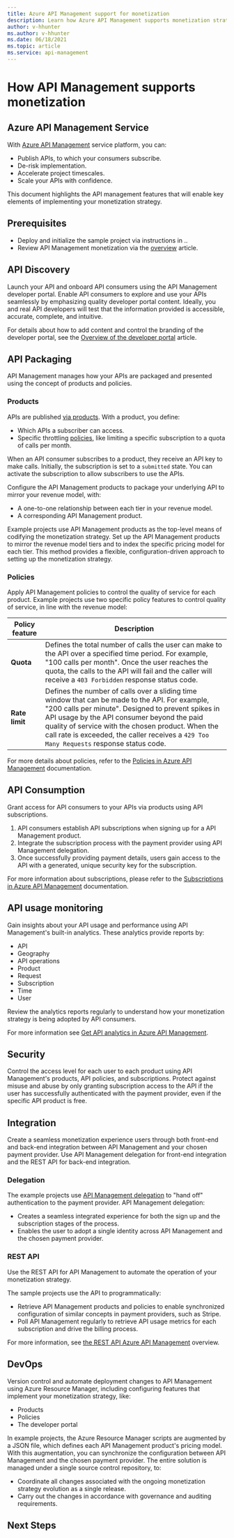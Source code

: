 ```yaml
---
title: Azure API Management support for monetization 
description: Learn how Azure API Management supports monetization strategies for your API products.
author: v-hhunter
ms.author: v-hhunter
ms.date: 06/18/2021
ms.topic: article
ms.service: api-management
---
```


# How API Management supports monetization

## Azure API Management Service

With [Azure API Management](./azure/api-management.md) service platform, you can:
* Publish APIs, to which your consumers subscribe.
* De-risk implementation. 
* Accelerate project timescales.
* Scale your APIs with confidence.

This document highlights the API management features that will enable key elements of implementing your monetization strategy.

## Prerequisites

* Deploy and initialize the sample project via instructions in ..
* Review API Management monetization via the [overview](./monetization-overview.md) article.

## API Discovery

Launch your API and onboard API consumers using the API Management developer portal. Enable API consumers to explore and use your APIs seamlessly by emphasizing quality developer portal content. Ideally, you and real API developers will test that the information provided is accessible, accurate, complete, and intuitive.

For details about how to add content and control the branding of the developer portal, see the [Overview of the developer portal](./azure/api-management/api-management-howto-developer-portal.md) article.

## API Packaging

API Management manages how your APIs are packaged and presented using the concept of products and policies.

### Products

APIs are published [via products](./azure/api-management/api-management-howto-add-products.md). With a product, you define:
* Which APIs a subscriber can access.
* Specific throttling [policies](./azure/api-management/api-management-howto-policies.md), like limiting a specific subscription to a quota of calls per month.

When an API consumer subscribes to a product, they receive an API key to make calls. Initially, the subscription is set to a `submitted` state. You can activate the subscription to allow subscribers to use the APIs.

Configure the API Management products to package your underlying API to mirror your revenue model, with:
* A one-to-one relationship between each tier in your revenue model.
* A corresponding API Management product.

Example projects use API Management products as the top-level means of codifying the monetization strategy. Set up the API Management products to mirror the revenue model tiers and to index the specific pricing model for each tier. This method provides a flexible, configuration-driven approach to setting up the monetization strategy.

### Policies

Apply API Management policies to control the quality of service for each product. Example projects use two specific policy features to control quality of service, in line with the revenue model:

| Policy feature | Description |
| ----- | ----- |
| **Quota** | Defines the total number of calls the user can make to the API over a specified time period. For example, "100 calls per month". Once the user reaches the quota, the calls to the API will fail and the caller will receive a `403 Forbidden` response status code. |
| **Rate limit** | Defines the number of calls over a sliding time window that can be made to the API. For example, "200 calls per minute". Designed to prevent spikes in API usage by the API consumer beyond the paid quality of service with the chosen product. When the call rate is exceeded, the caller receives a `429 Too Many Requests` response status code. |

For more details about policies, refer to the [Policies in Azure API Management](./azure/api-management/api-management-howto-policies.md) documentation.

## API Consumption

Grant access for API consumers to your APIs via products using API subscriptions.

1. API consumers establish API subscriptions when signing up for a API Management product. 
1. Integrate the subscription process with the payment provider using API Management delegation. 
1. Once successfully providing payment details, users gain access to the API with a generated, unique security key for the subscription.

For more information about subscriptions, please refer to the [Subscriptions in Azure API Management](./azure/api-management/api-management-subscriptions.md) documentation.

## API usage monitoring

Gain insights about your API usage and performance using API Management's built-in analytics. These analytics provide reports by:
* API
* Geography
* API operations
* Product
* Request
* Subscription
* Time 
* User

Review the analytics reports regularly to understand how your monetization strategy is being adopted by API consumers.

For more information see [Get API analytics in Azure API Management](./azure/api-management/howto-use-analytics.md).

## Security

Control the access level for each user to each product using API Management's products, API policies, and subscriptions. Protect against misuse and abuse by only granting subscription access to the API if the user has successfully authenticated with the payment provider, even if the specific API product is free.

## Integration

Create a seamless monetization experience users through both front-end and back-end integration between API Management and your chosen payment provider.  Use API Management delegation for front-end integration and the REST API for back-end integration.

### Delegation

The example projects use [API Management delegation](./azure/api-management/api-management-howto-setup-delegation.md) to "hand off" authentication to the payment provider. API Management delegation:
* Creates a seamless integrated experience for both the sign up and the subscription stages of the process.
* Enables the user to adopt a single identity across API Management and the chosen payment provider.

### REST API

Use the REST API for API Management to automate the operation of your monetization strategy.

The sample projects use the API to programmatically:

- Retrieve API Management products and policies to enable synchronized configuration of similar concepts in payment providers, such as Stripe.
- Poll API Management regularly to retrieve API usage metrics for each subscription and drive the billing process.

For more information, see [the REST API Azure API Management](./rest/api/apimanagement.md) overview.

## DevOps

Version control and automate deployment changes to API Management using Azure Resource Manager, including configuring features that implement your monetization strategy, like:
* Products
* Policies
* The developer portal

In example projects, the Azure Resource Manager scripts are augmented by a JSON file, which defines each API Management product's pricing model. With this augmentation, you can synchronize the configuration between API Management and the chosen payment provider. The entire solution is managed under a single source control repository, to:
* Coordinate all changes associated with the ongoing monetization strategy evolution as a single release.
* Carry out the changes in accordance with governance and auditing requirements.

## Next Steps

